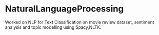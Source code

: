 # NaturalLanguageProcessing

Worked on NLP for Text Classification on movie review dataset, sentiment analysis and topic modelling using Spacy,NLTK.
